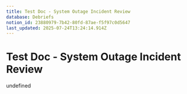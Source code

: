 ```yaml
---
title: Test Doc - System Outage Incident Review
database: Debriefs
notion_id: 23880979-7b42-80fd-87ae-f5f97c0d5647
last_updated: 2025-07-24T13:24:14.914Z
---
```


# Test Doc - System Outage Incident Review

undefined